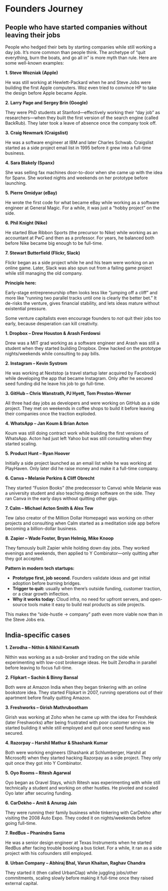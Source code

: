 # Founders Journey

## People who have started companies without leaving their jobs

People who hedged their bets by starting companies while still working a day job. It’s more common than people think. The archetype of “quit everything, burn the boats, and go all in” is more myth than rule. Here are some well-known examples:

**1. Steve Wozniak (Apple)**

He was still working at Hewlett-Packard when he and Steve Jobs were building the first Apple computers. Woz even tried to convince HP to take the design before Apple became Apple.

**2. Larry Page and Sergey Brin (Google)**

They were PhD students at Stanford—effectively working their “day job” as researchers—when they built the first version of the search engine (called BackRub). They later took a leave of absence once the company took off.

**3. Craig Newmark (Craigslist)**

He was a software engineer at IBM and later Charles Schwab. Craigslist started as a side project email list in 1995 before it grew into a full-time business.

**4. Sara Blakely (Spanx)**

She was selling fax machines door-to-door when she came up with the idea for Spanx. She worked nights and weekends on her prototype before launching.

**5. Pierre Omidyar (eBay)**

He wrote the first code for what became eBay while working as a software engineer at General Magic. For a while, it was just a “hobby project” on the side.

**6. Phil Knight (Nike)**

He started Blue Ribbon Sports (the precursor to Nike) while working as an accountant at PwC and then as a professor. For years, he balanced both before Nike became big enough to be full-time.

**7. Stewart Butterfield (Flickr, Slack)**

Flickr began as a side project while he and his team were working on an online game. Later, Slack was also spun out from a failing game project while still managing the old company.

**Principle here:**

Early-stage entrepreneurship often looks less like “jumping off a cliff” and more like “running two parallel tracks until one is clearly the better bet.” It de-risks the venture, gives financial stability, and lets ideas mature without existential pressure.

Some venture capitalists even encourage founders to _not_ quit their jobs too early, because desperation can kill creativity.

**1. Dropbox – Drew Houston & Arash Ferdowsi**

Drew was a MIT grad working as a software engineer and Arash was still a student when they started building Dropbox. Drew hacked on the prototype nights/weekends while consulting to pay bills.

**2. Instagram – Kevin Systrom**

He was working at Nextstop (a travel startup later acquired by Facebook) while developing the app that became Instagram. Only after he secured seed funding did he leave his job to go full-time.

**3. GitHub – Chris Wanstrath, PJ Hyett, Tom Preston-Werner**

All three had day jobs as developers and were working on GitHub as a side project. They met on weekends in coffee shops to build it before leaving their companies once the traction exploded.

**4. WhatsApp – Jan Koum & Brian Acton**

Koum was still doing contract work while building the first versions of WhatsApp. Acton had just left Yahoo but was still consulting when they started scaling.

**5. Product Hunt – Ryan Hoover**

Initially a side project launched as an email list while he was working at PlayHaven. Only later did he raise money and make it a full-time company.

**6. Canva – Melanie Perkins & Cliff Obrecht**

They started “Fusion Books” (the predecessor to Canva) while Melanie was a university student and also teaching design software on the side. They ran Canva in the early days without quitting other gigs.

**7. Calm – Michael Acton Smith & Alex Tew**

Tew (also creator of the Million Dollar Homepage) was working on other projects and consulting when Calm started as a meditation side app before becoming a billion-dollar business.

**8. Zapier – Wade Foster, Bryan Helmig, Mike Knoop**

They famously built Zapier while holding down day jobs. They worked evenings and weekends, then applied to Y Combinator—only quitting after they got accepted.

**Pattern in modern tech startups:**

- **Prototype first, job second.** Founders validate ideas and get initial adoption before burning bridges.
- **Trigger to quit:** usually when there’s outside funding, customer traction, or a clear growth inflection.
- **Why it works today:** Cloud infra, no need for upfront servers, and open-source tools make it easy to build real products as side projects.

This makes the “side-hustle → company” path even more viable now than in the Steve Jobs era.

## India-specific cases

**1. Zerodha – Nithin & Nikhil Kamath**

Nithin was working as a sub-broker and trading on the side while experimenting with low-cost brokerage ideas. He built Zerodha in parallel before leaving to focus full-time.

**2. Flipkart – Sachin & Binny Bansal**

Both were at Amazon India when they began tinkering with an online bookstore idea. They started Flipkart in 2007, running operations out of their apartment before finally quitting Amazon.

**3. Freshworks – Girish Mathrubootham**

Girish was working at Zoho when he came up with the idea for Freshdesk (later Freshworks) after being frustrated with poor customer service. He started building it while still employed and quit once seed funding was secured.

**4. Razorpay – Harshil Mathur & Shashank Kumar**

Both were working engineers (Shashank at Schlumberger, Harshil at Microsoft) when they started hacking Razorpay as a side project. They only quit once they got into Y Combinator.

**5. Oyo Rooms – Ritesh Agarwal**

Oyo began as Oravel Stays, which Ritesh was experimenting with while still technically a student and working on other hustles. He pivoted and scaled Oyo later after securing funding.

**6. CarDekho – Amit & Anurag Jain**

They were running their family business while tinkering with CarDekho after visiting the 2008 Auto Expo. They coded it on nights/weekends before going full-time.

**7. RedBus – Phanindra Sama**

He was a senior design engineer at Texas Instruments when he started RedBus after facing trouble booking a bus ticket. For a while, it ran as a side project with his cofounders still employed.

**8. Urban Company – Abhiraj Bhal, Varun Khaitan, Raghav Chandra**

They started it (then called UrbanClap) while juggling jobs/other commitments, scaling slowly before making it full-time once they raised external capital.
